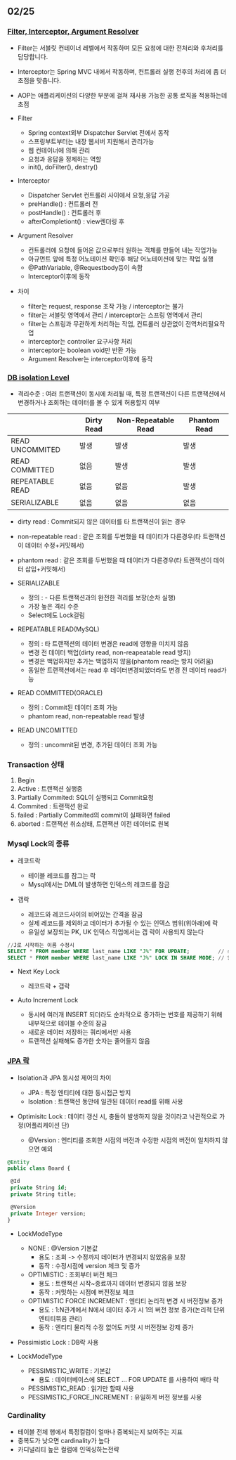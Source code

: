 ## 02/25

### [Filter, Interceptor, Argument Resolver](https://velog.io/@dlduq29/Filter-Interceptor-Argument-Resolver)

 - Filter는 서블릿 컨테이너 레벨에서 작동하며 모든 요청에 대한 전처리와 후처리를 담당합니다.
 - Interceptor는 Spring MVC 내에서 작동하며, 컨트롤러 실행 전후의 처리에 좀 더 초점을 맞춥니다.
 - AOP는 애플리케이션의 다양한 부분에 걸쳐 재사용 가능한 공통 로직을 적용하는데 초점

 - Filter
   - Spring context외부 Dispatcher Servlet 전에서 동작
   - 스프링부트부터는 내장 웹서버 지원해서 관리가능
   - 웹 컨테이너에 의해 관리
   - 요청과 응답을 정제하는 역할
   - init(), doFilter(), destry()

 - Interceptor
   - Dispatcher Servlet 컨트롤러 사이에서 요청,응답 가공
   - preHandle() : 컨트롤러 전
   - postHandle() : 컨트롤러 후
   - afterCompletiont() : view렌더링 후

 - Argument Resolver
   - 컨트롤러에 요청에 들어온 값으로부터 원하는 객체를 만들어 내는 작업가능
   - 아규먼트 앞에 특정 어노테이션 확인후 해당 어노테이션에 맞는 작업 실행
   - @PathVariable, @Requestbody등이 속함
   - Interceptor이후에 동작

 - 차이
   - filter는 request, response 조작 가능 / interceptor는 불가
   - filter는 서블릿 영역에서 관리 / interceptor는 스프링 영역에서 관리
   - filter는 스프링과 무관하게 처리하는 작업, 컨트롤러 상관없이 전역처리필요작업
   - interceptor는 controller 요구사항 처리
   - interceptor는 boolean void만 반환 가능
   - Argument Resolver는 interceptor이후에 동작

### [DB isolation Level](https://mangkyu.tistory.com/299)
- 격리수준 : 여러 트랜잭션이 동시에 처리될 때, 특정 트랜잭션이 다른 트랜잭션에서 변경하거나 조회하는 데이터를 볼 수 있게 허용할지 여부

|   |Dirty Read|Non-Repeatable Read|Phantom Read|
|------|--------|--------|--------|
|READ UNCOMMITED|발생|발생|발생|
|READ COMMITTED|없음|발생|발생|
|REPEATABLE READ|없음|없음|발생|
|SERIALIZABLE|없음|없음|없음|

- dirty read : Commit되지 않은 데이터를 타 트랜잭션이 읽는 경우
- non-repeatable read : 같은 조회를 두번했을 때 데이터가 다른경우(타 트랜잭션이 데이터 수정+커밋해서)
- phantom read : 같은 조회를 두번했을 때 데이터가 다른경우(타 트랜잭션이 데이터 삽입+커밋해서)

- SERIALIZABLE 
   - 정의 : - 다른 트랜잭션과의 완전한 격리를 보장(순차 실행)
   - 가장 높은 격리 수준
   - Select에도 Lock걸림

- REPEATABLE READ(MySQL)
   - 정의 : 타 트랜잭션의 데이터 변경은 read에 영향을 미치지 않음
   - 변경 전 데이터 백업(dirty read, non-reapeatable read 방지)
   - 변경은 백업하지만 추가는 백업하지 않음(phantom read는 방지 어려움)
   - 동일한 트랜잭션에서는 read 후 데이터변경되었더라도 변경 전 데이터 read가능


- READ COMMITTED(ORACLE)
   - 정의 : Commit된 데이터 조회 가능
   - phantom read, non-repeatable read 발생

- READ UNCOMITTED
   - 정의 : uncommit된 변경, 추가된 데이터 조회 가능

### Transaction 상태
1. Begin
2. Active : 트랜잭션 실행중
3. Partially Commited: SQL이 실행되고 Commit요청
4. Commited : 트랜잭션 완로
5. failed : Partially Commited의 commit이 실패하면 failed
6. aborted : 트랜잭션 취소상태, 트랜잭션 이전 데이터로 원복

### Mysql Lock의 종류
- 레코드락
   - 테이블 레코드를 잠그는 락
   - Mysql에서는 DML이 발생하면 인덱스의 레코드를 잠금

- 갭락
   - 레코드와 레코드사이의 비어있는 간격을 잠금
   - 실제 레코드를 제외하고 데이터가 추가될 수 있는 인덱스 범위(위아래)에 락
   - 유일성 보장되는 PK, UK 인덱스 작업에서는 갭 락이 사용되지 않는다
```sql
//J로 시작하는 이름 수정시
SELECT * FROM member WHERE last_name LIKE "J%" FOR UPDATE;         // 쓰기 잠금(베타락)
SELECT * FROM member WHERE last_name LIKE "J%" LOCK IN SHARE MODE; // 읽기 잠금(공유락)
```
- Next Key Lock
    - 레코드락 + 갭락

- Auto Increment Lock
    - 동시에 여러개 INSERT 되더라도 순차적으로 증가하는 번호를 제공하기 위해 내부적으로 테이블 수준의 잠금
    - 새로운 데이터 저장하는 쿼리에서만 사용
    - 트랜잭션 실패해도 증가한 숫자는 줄어들지 않음

### [JPA 락](https://hudi.blog/jpa-concurrency-control-optimistic-lock-and-pessimistic-lock/)
- Isolation과 JPA 동시성 제어의 차이
   - JPA : 특정 엔티티에 대한 동시접근 방지
   - Isolation : 트랜잭션 동안에 일관된 데이터 read를 위해 사용

- Optimisitc Lock : 데이터 갱신 시, 충돌이 발생하지 않을 것이라고 낙관적으로 가정(어플리케이션 단)
    - @Version : 엔티티를 조회한 시점의 버전과 수정한 시점의 버전이 일치하지 않으면 예외
 ```sql
@Entity
public class Board {

  @Id
  private String id;
  private String title;

  @Version
  private Integer version;
}
 ```
 - LockModeType
   - NONE : @Version 기본값
      - 용도 : 조회 -> 수정까지 데이터가 변경되지 않았음을 보장
      - 동작 : 수정시점에 version 체크 및 증가
   - OPTIMISTIC : 조회부터 버전 체크
      - 용도 : 트랜잭션 시작~종료까지 데이터 변경되지 않음 보장
      - 동작 : 커밋하는 시점에 버전정보 체크
   - OPTIMISTIC FORCE INCREMENT : 엔티티 논리적 변경 시 버전정보 증가
      - 용도 : 1:N관계에서 N에서 데이터 추가 시 1의 버전 정보 증가(논리적 단위 엔티티묶음 관리)
      - 동작 : 엔티티 물리적 수정 없어도 커밋 시 버전정보 강제 증가

- Pessimistic Lock : DB락 사용
 - LockModeType
   - PESSIMISTIC_WRITE : 기본값
      - 용도 : 데이터베이스에 SELECT ... FOR UPDATE 를 사용하여 배타 락
   - PESSIMISTIC_READ : 읽기만 할때 사용
   - PESSIMISTIC_FORCE_INCREMENT : 유일하게 버전 정보를 사용

### Cardinality
 - 테이블 전체 행에서 특정컬럼이 얼마나 중복되는지 보여주는 지표
 - 중복도가 낮으면 cardinality가 높다
 - 카디널리티 높은 컬럼에 인덱싱하는전략